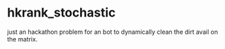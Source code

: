 # hkrank_stochastic
just an hackathon problem for an bot to dynamically clean the dirt avail on the matrix.
